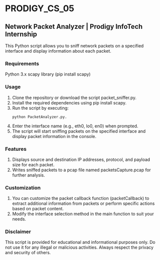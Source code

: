 # PRODIGY_CS_05

## Network Packet Analyzer | Prodigy InfoTech Internship
This Python script allows you to sniff network packets on a specified interface and display information about each packet.

### Requirements
Python 3.x
scapy library (pip install scapy)

### Usage
1. Clone the repository or download the script packet_sniffer.py.
2. Install the required dependencies using pip install scapy.
3. Run the script by executing:
    ```
    python PacketAnalyzer.py.
    ```
4. Enter the interface name (e.g., eth0, lo0, en0) when prompted.
5. The script will start sniffing packets on the specified interface and display packet information in the console.

### Features
1. Displays source and destination IP addresses, protocol, and payload size for each packet.
2. Writes sniffed packets to a pcap file named packetsCapture.pcap for further analysis.

### Customization
1. You can customize the packet callback function (packetCallback) to extract additional information from packets or perform specific actions based on packet content.
2. Modify the interface selection method in the main function to suit your needs.

### Disclaimer
This script is provided for educational and informational purposes only. Do not use it for any illegal or malicious activities. Always respect the privacy and security of others.

